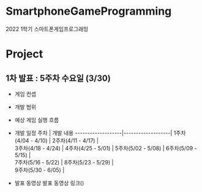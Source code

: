 # SmartphoneGameProgramming
2022 1학기 스마트폰게임프로그래밍

# Project
## 1차 발표 : 5주차 수요일 (3/30)
* 게임 컨셉

* 개발 범위

* 예상 게임 실행 흐름

* 개발 일정
주차 | 개발 내용
-------------------|-------------------|
1주차(4/04 - 4/10) | 
2주차(4/11 - 4/17) |  
3주차(4/18 - 4/24) | 
4주차(4/25 - 5/01) | 
5주차(5/02 - 5/08) | 
6주차(5/09 - 5/15) |  
7주차(5/16 - 5/22) |
8주차(5/23 - 5/29) |  
9주차(5/30 - 6/05) | 
* 발표 동영상
발표 동영상 링크()
